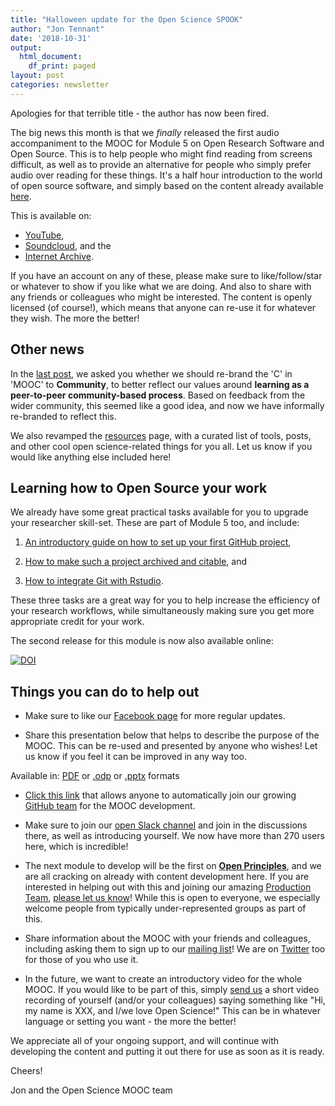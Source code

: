 ```yaml
---
title: "Halloween update for the Open Science SPOOK"
author: "Jon Tennant"
date: '2018-10-31'
output:
  html_document:
    df_print: paged
layout: post
categories: newsletter
---
```


Apologies for that terrible title - the author has now been fired.

The big news this month is that we *finally* released the first audio accompaniment to the MOOC for Module 5 on Open Research Software and Open Source. This is to help people who might find reading from screens difficult, as well as to provide an alternative for people who simply prefer audio over reading for these things. It's a half hour introduction to the world of open source software, and simply based on the content already available [here](https://github.com/OpenScienceMOOC/Module-5-Open-Research-Software-and-Open-Source/tree/master/content_development#in-markdown-format).

This is available on:

* [YouTube](https://www.youtube.com/watch?v=BHrOEmKk5zM),
* [Soundcloud](https://soundcloud.com/open-science-mooc/module-5-open-source-and-open-research-software), and the 
* [Internet Archive](https://archive.org/details/OpenScienceMOOCModule5).

If you have an account on any of these, please make sure to like/follow/star or whatever to show if you like what we are doing. And also to share with any friends or colleagues who might be interested. The content is openly licensed (of course!), which means that anyone can re-use it for whatever they wish. The more the better!

## Other news

In the [last post](https://opensciencemooc.eu/uncategorized/2018/09/12/september-update/), we asked you whether we should re-brand the 'C' in 'MOOC' to **Community**, to better reflect our values around **learning as a peer-to-peer community-based process**. Based on feedback from the wider community, this seemed like a good idea, and now we have informally re-branded to reflect this.

We also revamped the [resources](https://opensciencemooc.eu/resources/) page, with a curated list of tools, posts, and other cool open science-related things for you all. Let us know if you would like anything else included here!

## Learning how to Open Source your work

We already have some great practical tasks available for you to upgrade your researcher skill-set. These are part of Module 5 too, and include: 

1. [An introductory guide on how to set up your first GitHub project](https://github.com/OpenScienceMOOC/Module-5-Open-Research-Software-and-Open-Source/blob/master/content_development/Task_1.md),

2. [How to make such a project archived and citable](https://github.com/OpenScienceMOOC/Module-5-Open-Research-Software-and-Open-Source/blob/master/content_development/Task_2.md), and

3. [How to integrate Git with Rstudio](https://github.com/OpenScienceMOOC/Module-5-Open-Research-Software-and-Open-Source/blob/master/content_development/Task_3.md).

These three tasks are a great way for you to help increase the efficiency of your research workflows, while simultaneously making sure you get more appropriate credit for your work.

The second release for this module is now also available online:

[![DOI](https://zenodo.org/badge/DOI/10.5281/zenodo.1434288.svg)](https://doi.org/10.5281/zenodo.1434288)

## Things you can do to help out

* Make sure to like our [Facebook page](https://www.facebook.com/OpenScienceMOOC/) for more regular updates.

* Share this presentation below that helps to describe the purpose of the MOOC. This can be re-used and presented by anyone who wishes! Let us know if you feel it can be improved in any way too.

<p align="center">
<object type="application/pdf"
    data="{{ "assets/pdf/MOOC_presentation.pdf" | relative_url }}"
    width="640"
    height="400">
</object>
</p>

<p align="center">
<footer>Available in: <a href="https://github.com/OpenScienceMOOC/Main/blob/master/MOOC_presentation.pdf">PDF</a> or <a href="https://github.com/OpenScienceMOOC/Main/blob/master/MOOC_presentation.odp">.odp</a> or <a href="https://github.com/OpenScienceMOOC/Main/blob/master/MOOC_presentation.pptx">.pptx</a> formats </footer>
</p>

* [Click this link](https://open-science-mooc-invite.herokuapp.com/) that allows anyone to automatically join our growing [GitHub team](https://github.com/orgs/OpenScienceMOOC/people) for the MOOC development.

* Make sure to join our [open Slack channel](https://openmooc-ers-slackin.herokuapp.com/) and join in the discussions there, as well as introducing yourself. We now have more than 270 users here, which is incredible! 

* The next module to develop will be the first on [**Open Principles**](https://github.com/OpenScienceMOOC/Module-1-Open-Principles), and we are all cracking on already with content development here. If you are interested in helping out with this and joining our amazing [Production Team](https://opensciencemooc/people/#production), [please let us know](mailto:info@opensciencemooc.eu)! While this is open to everyone, we especially welcome people from typically under-represented groups as part of this.

* Share information about the MOOC with your friends and colleagues, including asking them to sign up to our [mailing list](https://opensciencemooc/contact/)! We are on [Twitter](https://twitter.com/OpenScienceMOOC) too for those of you who use it.

* In the future, we want to create an introductory video for the whole MOOC. If you would like to be part of this, simply [send us](mailto:info@opensciencemooc.eu) a short video recording of yourself (and/or your colleagues) saying something like "Hi, my name is XXX, and I/we love Open Science!" This can be in whatever language or setting you want - the more the better! 

We appreciate all of your ongoing support, and will continue with developing the content and putting it out there for use as soon as it is ready.

Cheers!

Jon and the Open Science MOOC team
